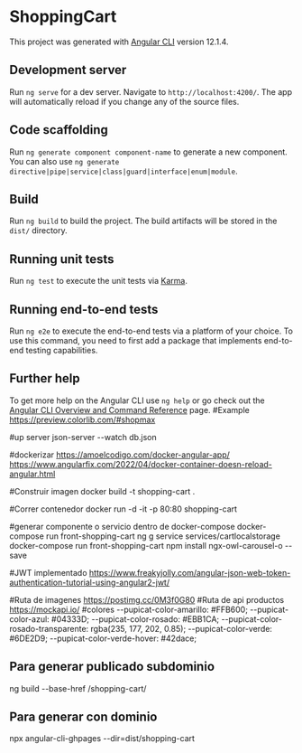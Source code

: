 # ShoppingCart

This project was generated with [Angular CLI](https://github.com/angular/angular-cli) version 12.1.4.

## Development server

Run `ng serve` for a dev server. Navigate to `http://localhost:4200/`. The app will automatically reload if you change any of the source files.

## Code scaffolding

Run `ng generate component component-name` to generate a new component. You can also use `ng generate directive|pipe|service|class|guard|interface|enum|module`.

## Build

Run `ng build` to build the project. The build artifacts will be stored in the `dist/` directory.

## Running unit tests

Run `ng test` to execute the unit tests via [Karma](https://karma-runner.github.io).

## Running end-to-end tests

Run `ng e2e` to execute the end-to-end tests via a platform of your choice. To use this command, you need to first add a package that implements end-to-end testing capabilities.

## Further help

To get more help on the Angular CLI use `ng help` or go check out the [Angular CLI Overview and Command Reference](https://angular.io/cli) page.
#Example
https://preview.colorlib.com/#shopmax

#up server
json-server --watch db.json

#dockerizar
https://amoelcodigo.com/docker-angular-app/
https://www.angularfix.com/2022/04/docker-container-doesn-reload-angular.html

#Construir imagen
docker build -t shopping-cart .

#Correr contenedor
docker run -d -it -p 80:80 shopping-cart

#generar componente o servicio dentro de docker-compose
docker-compose run front-shopping-cart ng g service services/cartlocalstorage 
docker-compose run front-shopping-cart npm install ngx-owl-carousel-o --save

#JWT implementado
https://www.freakyjolly.com/angular-json-web-token-authentication-tutorial-using-angular2-jwt/


#Ruta de imagenes
https://postimg.cc/0M3f0G80
#Ruta de api productos
https://mockapi.io/
#colores
--pupicat-color-amarillo: #FFB600;
--pupicat-color-azul: #04333D;
--pupicat-color-rosado: #EBB1CA;
--pupicat-color-rosado-transparente: rgba(235, 177, 202, 0.85);
--pupicat-color-verde: #6DE2D9;
--pupicat-color-verde-hover: #42dace;

## Para generar publicado  subdominio
ng build --base-href /shopping-cart/
## Para generar con dominio
npx angular-cli-ghpages --dir=dist/shopping-cart